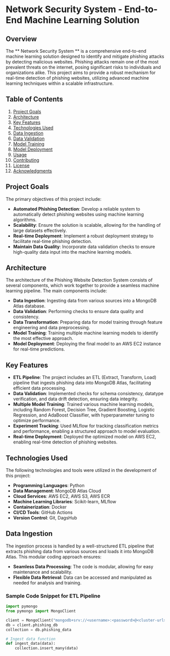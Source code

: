 #  Network Security System - End-to-End Machine Learning Solution

## Overview

The ** Network Security System ** is a comprehensive end-to-end machine learning solution designed to identify and mitigate phishing attacks by detecting malicious websites. Phishing attacks remain one of the most prevalent threats on the internet, posing significant risks to individuals and organizations alike. This project aims to provide a robust mechanism for real-time detection of phishing websites, utilizing advanced machine learning techniques within a scalable infrastructure.

## Table of Contents

1. [Project Goals](#project-goals)
2. [Architecture](#architecture)
3. [Key Features](#key-features)
4. [Technologies Used](#technologies-used)
5. [Data Ingestion](#data-ingestion)
6. [Data Validation](#data-validation)
7. [Model Training](#model-training)
8. [Model Deployment](#model-deployment)
9. [Usage](#usage)
10. [Contributing](#contributing)
11. [License](#license)
12. [Acknowledgments](#acknowledgments)

## Project Goals

The primary objectives of this project include:

- **Automated Phishing Detection**: Develop a reliable system to automatically detect phishing websites using machine learning algorithms.
- **Scalability**: Ensure the solution is scalable, allowing for the handling of large datasets effectively.
- **Real-time Deployment**: Implement a robust deployment strategy to facilitate real-time phishing detection.
- **Maintain Data Quality**: Incorporate data validation checks to ensure high-quality data input into the machine learning models.

## Architecture

The architecture of the Phishing Website Detection System consists of several components, which work together to provide a seamless machine learning pipeline. The main components include:

- **Data Ingestion**: Ingesting data from various sources into a MongoDB Atlas database.
- **Data Validation**: Performing checks to ensure data quality and consistency.
- **Data Transformation**: Preparing data for model training through feature engineering and data preprocessing.
- **Model Training**: Training multiple machine learning models to identify the most effective approach.
- **Model Deployment**: Deploying the final model to an AWS EC2 instance for real-time predictions.

<!-- ![Architecture Diagram](./images/architecture_diagram.png) -->

## Key Features

- **ETL Pipeline**: The project includes an ETL (Extract, Transform, Load) pipeline that ingests phishing data into MongoDB Atlas, facilitating efficient data processing.
- **Data Validation**: Implemented checks for schema consistency, datatype verification, and data drift detection, ensuring data integrity.
- **Multiple Model Training**: Trained various machine learning models, including Random Forest, Decision Tree, Gradient Boosting, Logistic Regression, and AdaBoost Classifier, with hyperparameter tuning to optimize performance.
- **Experiment Tracking**: Used MLflow for tracking classification metrics and performance, enabling a structured approach to model evaluation.
- **Real-time Deployment**: Deployed the optimized model on AWS EC2, enabling real-time detection of phishing websites.

## Technologies Used

The following technologies and tools were utilized in the development of this project:

- **Programming Languages**: Python
- **Data Management**: MongoDB Atlas Cloud
- **Cloud Services**: AWS EC2, AWS S3, AWS ECR
- **Machine Learning Libraries**: Scikit-learn, MLflow
- **Containerization**: Docker
- **CI/CD Tools**: GitHub Actions
- **Version Control**: Git, DagsHub

## Data Ingestion

The ingestion process is handled by a well-structured ETL pipeline that extracts phishing data from various sources and loads it into MongoDB Atlas. This modular coding approach ensures:

- **Seamless Data Processing**: The code is modular, allowing for easy maintenance and scalability.
- **Flexible Data Retrieval**: Data can be accessed and manipulated as needed for analysis and training.

### Sample Code Snippet for ETL Pipeline

```python
import pymongo
from pymongo import MongoClient

client = MongoClient("mongodb+srv://<username>:<password>@<cluster-url>/phishing_db")
db = client.phishing_db
collection = db.phishing_data

# Ingest data function
def ingest_data(data):
    collection.insert_many(data)
